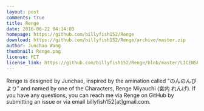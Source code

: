 ```yaml
---
layout: post
comments: true
title: Renge
date: 2016-06-22 04:14:03
homepage: https://github.com/billyfish152/Renge
download: https://github.com/billyfish152/Renge/archive/master.zip
author: Junchao Wang
thumbnail: Renge.png
license: MIT
license_link: https://github.com/billyfish152/Renge/blob/master/LICENSE.md
---
```


Renge is designed by Junchao, inspired by the amination called "のんのんびより" and named by one of the Characters, Renge Miyauchi (宮内 れんげ).
If you have any questions, you can reach me via Renge on GitHub by submitting an issue or via email billyfish152[at]gmail.com.

